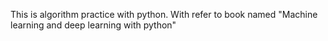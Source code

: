 This is algorithm practice with python.
With refer to book named "Machine learning and deep learning with python"

